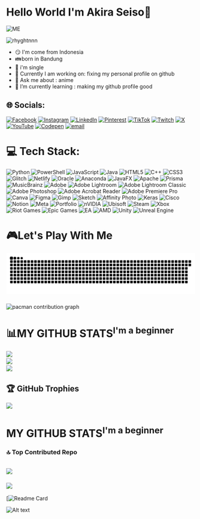 
# **Hello World I'm Akira Seiso👋**

![ME](https://github.com/user-attachments/assets/e0d9eff0-10ef-4256-870b-8f159d130732)

![rhyghtnnn](https://github.com/user-attachments/assets/60222b86-16fd-4605-ba47-e950efa0e69d)

- 😏 I'm come from Indonesia
- 👪born in Bandung
- 🖤 i'm single
- 🔭 Currently I am working on: fixing my personal profile on github
- 💬 Ask me about : anime
- 🌱 I’m currently learning : making my github profile good



## 🌐 Socials:
[![Facebook](https://img.shields.io/badge/Facebook-%231877F2.svg?logo=Facebook&logoColor=white)](https://facebook.com/あキラセイ笑 ) [![Instagram](https://img.shields.io/badge/Instagram-%23E4405F.svg?logo=Instagram&logoColor=white)](https://instagram.com/rhyghtnn) [![LinkedIn](https://img.shields.io/badge/LinkedIn-%230077B5.svg?logo=linkedin&logoColor=white)](https://linkedin.com/in/rayhantuanto) [![Pinterest](https://img.shields.io/badge/Pinterest-%23E60023.svg?logo=Pinterest&logoColor=white)](https://pinterest.com/rayhantuanto) [![TikTok](https://img.shields.io/badge/TikTok-%23000000.svg?logo=TikTok&logoColor=white)](https://tiktok.com/@el_ghifary18) [![Twitch](https://img.shields.io/badge/Twitch-%239146FF.svg?logo=Twitch&logoColor=white)](https://twitch.tv/akira_seisho) [![X](https://img.shields.io/badge/X-black.svg?logo=X&logoColor=white)](https://x.com/rhyghtnn) [![YouTube](https://img.shields.io/badge/YouTube-%23FF0000.svg?logo=YouTube&logoColor=white)](https://youtube.com/@あキラセイ笑 ) [![Codepen](https://img.shields.io/badge/Codepen-000000?logo=codepen&logoColor=white)](https://codepen.io/rhyghtnn) [![email](https://img.shields.io/badge/Email-D14836?logo=gmail&logoColor=white)](mailto:rayhantuanto18@gmail.com) 

# 💻 Tech Stack:
![Python](https://img.shields.io/badge/python-3670A0?style=for-the-badge&logo=python&logoColor=ffdd54) ![PowerShell](https://img.shields.io/badge/PowerShell-%235391FE.svg?style=for-the-badge&logo=powershell&logoColor=white) ![JavaScript](https://img.shields.io/badge/javascript-%23323330.svg?style=for-the-badge&logo=javascript&logoColor=%23F7DF1E) ![Java](https://img.shields.io/badge/java-%23ED8B00.svg?style=for-the-badge&logo=openjdk&logoColor=white) ![HTML5](https://img.shields.io/badge/html5-%23E34F26.svg?style=for-the-badge&logo=html5&logoColor=white) ![C++](https://img.shields.io/badge/c++-%2300599C.svg?style=for-the-badge&logo=c%2B%2B&logoColor=white) ![CSS3](https://img.shields.io/badge/css3-%231572B6.svg?style=for-the-badge&logo=css3&logoColor=white) ![Glitch](https://img.shields.io/badge/glitch-%233333FF.svg?style=for-the-badge&logo=glitch&logoColor=white) ![Netlify](https://img.shields.io/badge/netlify-%23000000.svg?style=for-the-badge&logo=netlify&logoColor=#00C7B7) ![Oracle](https://img.shields.io/badge/Oracle-F80000?style=for-the-badge&logo=oracle&logoColor=white) ![Anaconda](https://img.shields.io/badge/Anaconda-%2344A833.svg?style=for-the-badge&logo=anaconda&logoColor=white) ![JavaFX](https://img.shields.io/badge/javafx-%23FF0000.svg?style=for-the-badge&logo=javafx&logoColor=white) ![Apache](https://img.shields.io/badge/apache-%23D42029.svg?style=for-the-badge&logo=apache&logoColor=white) ![Prisma](https://img.shields.io/badge/Prisma-3982CE?style=for-the-badge&logo=Prisma&logoColor=white) ![MusicBrainz](https://img.shields.io/badge/Musicbrainz-EB743B?style=for-the-badge&logo=musicbrainz&logoColor=BA478F) ![Adobe](https://img.shields.io/badge/adobe-%23FF0000.svg?style=for-the-badge&logo=adobe&logoColor=white) ![Adobe Lightroom](https://img.shields.io/badge/Adobe%20Lightroom-31A8FF.svg?style=for-the-badge&logo=Adobe%20Lightroom&logoColor=white) ![Adobe Lightroom Classic](https://img.shields.io/badge/Adobe%20Lightroom%20Classic-31A8FF.svg?style=for-the-badge&logo=Adobe%20Lightroom%20Classic&logoColor=white) ![Adobe Photoshop](https://img.shields.io/badge/adobe%20photoshop-%2331A8FF.svg?style=for-the-badge&logo=adobe%20photoshop&logoColor=white) ![Adobe Acrobat Reader](https://img.shields.io/badge/Adobe%20Acrobat%20Reader-EC1C24.svg?style=for-the-badge&logo=Adobe%20Acrobat%20Reader&logoColor=white) ![Adobe Premiere Pro](https://img.shields.io/badge/Adobe%20Premiere%20Pro-9999FF.svg?style=for-the-badge&logo=Adobe%20Premiere%20Pro&logoColor=white) ![Canva](https://img.shields.io/badge/Canva-%2300C4CC.svg?style=for-the-badge&logo=Canva&logoColor=white) ![Figma](https://img.shields.io/badge/figma-%23F24E1E.svg?style=for-the-badge&logo=figma&logoColor=white) ![Gimp](https://img.shields.io/badge/Gimp-657D8B?style=for-the-badge&logo=gimp&logoColor=FFFFFF) ![Sketch](https://img.shields.io/badge/Sketch-FFB387?style=for-the-badge&logo=sketch&logoColor=black) ![Affinity Photo](https://img.shields.io/badge/affinityphoto-%237E4DD2.svg?style=for-the-badge&logo=affinity-photo&logoColor=white) ![Keras](https://img.shields.io/badge/Keras-%23D00000.svg?style=for-the-badge&logo=Keras&logoColor=white) ![Cisco](https://img.shields.io/badge/cisco-%23049fd9.svg?style=for-the-badge&logo=cisco&logoColor=black) ![Notion](https://img.shields.io/badge/Notion-%23000000.svg?style=for-the-badge&logo=notion&logoColor=white) ![Meta](https://img.shields.io/badge/Meta-%230467DF.svg?style=for-the-badge&logo=Meta&logoColor=white) ![Portfolio](https://img.shields.io/badge/Portfolio-%23000000.svg?style=for-the-badge&logo=firefox&logoColor=#FF7139) ![nVIDIA](https://img.shields.io/badge/nVIDIA-%2376B900.svg?style=for-the-badge&logo=nVIDIA&logoColor=white) ![Ubisoft](https://img.shields.io/badge/Ubisoft-%23F5F5F5.svg?style=for-the-badge&logo=Ubisoft&logoColor=black) ![Steam](https://img.shields.io/badge/steam-%23000000.svg?style=for-the-badge&logo=steam&logoColor=white) ![Xbox](https://img.shields.io/badge/xbox-%23107C10.svg?style=for-the-badge&logo=xbox&logoColor=white) ![Riot Games](https://img.shields.io/badge/riotgames-D32936.svg?style=for-the-badge&logo=riotgames&logoColor=white) ![Epic Games](https://img.shields.io/badge/epicgames-%23313131.svg?style=for-the-badge&logo=epicgames&logoColor=white) ![EA](https://img.shields.io/badge/ea-%23000000.svg?style=for-the-badge&logo=ea&logoColor=white) ![AMD](https://img.shields.io/badge/AMD-%23000000.svg?style=for-the-badge&logo=amd&logoColor=white) ![Unity](https://img.shields.io/badge/unity-%23000000.svg?style=for-the-badge&logo=unity&logoColor=white) ![Unreal Engine](https://img.shields.io/badge/unrealengine-%23313131.svg?style=for-the-badge&logo=unrealengine&logoColor=white)
# 🎮Let's Play With Me
<img src="https://raw.githubusercontent.com/rhyghtnn/rhyghtnn/output/snake.svg" alt="Snake animation" />

###

<picture>
  <source media="(prefers-color-scheme: dark)" srcset="https://raw.githubusercontent.com/rhyghtnn/rhyghtnn/output/pacman-contribution-graph-dark.svg">
  <source media="(prefers-color-scheme: light)" srcset="https://raw.githubusercontent.com/rhyghtnn/rhyghtnn/output/pacman-contribution-graph.svg">
  <img alt="pacman contribution graph" src="https://raw.githubusercontent.com/rhyghtnn/rhyghtnn/output/pacman-contribution-graph.svg">
</picture>

###

# 📊**MY GITHUB STATS<sup>I'm a beginner</sup>**
![](https://github-readme-stats.vercel.app/api?username=rhyghtnn&theme=prussian&hide_border=true&include_all_commits=false&count_private=false)<br/>
![](https://nirzak-streak-stats.vercel.app/?user=rhyghtnn&theme=prussian&hide_border=true)<br/>
![](https://github-readme-stats.vercel.app/api/top-langs/?username=rhyghtnn&theme=prussian&hide_border=true&include_all_commits=false&count_private=false&layout=compact)

## 🏆 GitHub Trophies
![](https://github-profile-trophy.vercel.app/?username=rhyghtnn&theme=tokyonight&no-frame=false&no-bg=true&margin-w=4)

# **MY GITHUB STATS<sup>I'm a beginner</sup>**

### 🔝 Top Contributed Repo
![](https://github-contributor-stats.vercel.app/api?username=rhyghtnn&limit=5&theme=tokyonight&combine_all_yearly_contributions=true)
--
[![](https://visitcount.itsvg.in/api?id=rhyghtnn&icon=3&color=3)](https://visitcount.itsvg.in)

[![Readme Card](https://github-readme-stats.vercel.app/api/pin/?username=anuraghazra&repo=github-readme-stats&cache_seconds=86400&theme=prussian)

![Alt text](https://spotify-recently-played-readme.vercel.app/api?user=315m4a6ri7zlve34lgpksp2qemuy&unique={true|1|on|yes})








 
<!--
**rhyghtnn/rhyghtnn** is a ✨ _special_ ✨ repository because its `README.md` (this file) appears on your GitHub profile.

Here are some ideas to get you started:

- 🔭 I’m currently working on ...
- 🌱 I’m currently learning ...
- 👯 I’m looking to collaborate on ...
- 🤔 I’m looking for help with ...
- 💬 Ask me about ...
- 📫 How to reach me: ...
- 😄 Pronouns: ...
- ⚡ Fun fact: ...
-->




